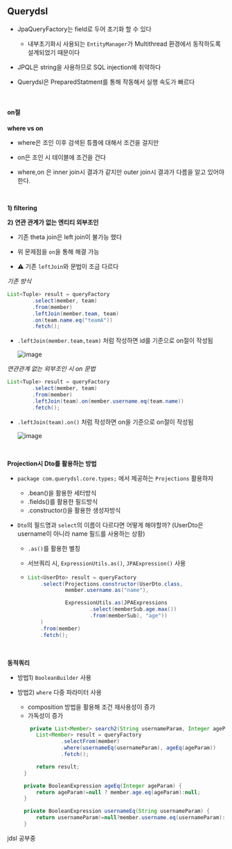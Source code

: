 ## Querydsl

- JpaQueryFactory는 field로 두어 초기화 할 수 있다

  - 내부초기화시 사용되는 `EntityManager`가 Multithread 환경에서 동작하도록 설계되었기 때문이다

- JPQL은 string을 사용하므로 SQL injection에 취약하다

- Querydsl은 PreparedStatment를 통해 작동해서 실행 속도가 빠르다

<br>

#### on절

**where vs on**

- where은 조인 이후 검색된 튜플에 대해서 조건을 걸지만

- on은 조인 시 테이블에 조건을 건다

- where,on 은 inner join시 결과가 같지만 outer join시 결과가 다름을 알고 있어야 한다.

<br>

**1) filtering**

**2) 연관 관계가 없는 엔티티 외부조인**

- 기존 theta join은 left join이 불가능 했다

- 위 문제점을 `on`을 통해 해결 가능

- :warning: 기존 `leftJoin`와 문법이 조금 다르다

_기존 방식_

```java
List<Tuple> result = queryFactory
		.select(member, team)
		.from(member)
		.leftJoin(member.team, team)
		.on(team.name.eq("teamA"))
		.fetch();
```

- `.leftJoin(member.team,team)` 처럼 작성하면 id를 기준으로 on절이 작성됨

  ![image](https://user-images.githubusercontent.com/67682840/210944632-30ee2772-b687-4823-bd3f-64f1776e616f.png)

_연관관계 없는 외부조인 시 on 문법_

```java
List<Tuple> result = queryFactory
		.select(member, team)
		.from(member)
		.leftJoin(team).on(member.username.eq(team.name))
		.fetch();
```

- `.leftJoin(team).on()` 처럼 작성하면 on을 기준으로 on절이 작성됨

  ![image](https://user-images.githubusercontent.com/67682840/210945523-ee2d9c31-52d0-420e-9f58-d3c98493c0b4.png)

 <br>

**Projection시 Dto를 활용하는 방법**

- `package com.querydsl.core.types;` 에서 제공하는 `Projections` 활용하자

  - .bean()을 활용한 세터방식
  - .fields()를 활용한 필드방식
  - .constructor()을 활용한 생성자방식

- `Dto`의 필드명과 `select`의 이름이 다르다면 어떻게 해야할까? (UserDto은 username이 아니라 name 필드를 사용하는 상황)

  - `.as()`를 활용한 별칭
  - 서브쿼리 시, `ExpressionUtils.as()`, `JPAExpression()` 사용

  - ```java
    List<UserDto> result = queryFactory
    	.select(Projections.constructor(UserDto.class,
    			member.username.as("name"),

    			ExpressionUtils.as(JPAExpressions
    					.select(memberSub.age.max())
    					.from(memberSub), "age"))
    	)
    	.from(member)
    	.fetch();
    ```

<br>

**동적쿼리**

- 방법1) `BooleanBuilder` 사용
- 방법2) `where` 다중 파라미터 사용

  - composition 방법을 활용해 조건 재사용성이 증가
  - 가독성이 증가

  ```java
      private List<Member> search2(String usernameParam, Integer ageParam) {
        List<Member> result = queryFactory
                .selectFrom(member)
                .where(usernameEq(usernameParam), ageEq(ageParam))
                .fetch();

        return result;
    }

    private BooleanExpression ageEq(Integer ageParam) {
        return ageParam!=null ? member.age.eq(ageParam):null;
    }

    private BooleanExpression usernameEq(String usernameParam) {
        return usernameParam!=null?member.username.eq(usernameParam):null;
    }
  ```

jdsl 공부중
